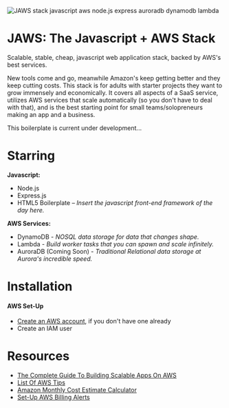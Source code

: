![JAWS stack javascript aws node.js express auroradb dynamodb lambda](https://github.com/servant-app/JAWS/blob/master/public/img/jaws_logo_javascript_aws.png)

JAWS: The Javascript + AWS Stack
=================================

Scalable, stable, cheap, javascript web application stack, backed by AWS's best services.

New tools come and go, meanwhile Amazon's keep getting better and they keep cutting costs.  This stack is for adults with starter projects they want to grow immensely and economically.  It covers all aspects of a SaaS service, utilizes AWS services that scale automatically (so you don't have to deal with that), and is the best starting point for small teams/solopreneurs making an app and a business.

This boilerplate is current under development...

Starring
=================================

**Javascript:**
- Node.js
- Express.js
- HTML5 Boilerplate – *Insert the javascript front-end framework of the day here.*

**AWS Services:**
- DynamoDB - *NOSQL data storage for data that changes shape.*
- Lambda - *Build worker tasks that you can spawn and scale infinitely.*
- AuroraDB (Coming Soon) - *Traditional Relational data storage at Aurora's incredible speed.*

Installation
=================================

#### AWS Set-Up

* [Create an AWS account](http://aws.amazon.com/,), if you don't have one already
* Create an IAM user

Resources
=================================
* [The Complete Guide To Building Scalable Apps On AWS](https://www.airpair.com/aws/posts/building-a-scalable-web-app-on-amazon-web-services-p1)
*  [List Of AWS Tips](https://wblinks.com/notes/aws-tips-i-wish-id-known-before-i-started/)
* [Amazon Monthly Cost Estimate Calculator](http://calculator.s3.amazonaws.com/index.html)
* [Set-Up AWS Billing Alerts](http://docs.aws.amazon.com/awsaccountbilling/latest/aboutv2/monitor-charges.html)
